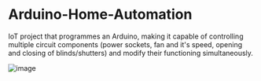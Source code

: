 # Arduino-Home-Automation
IoT project that programmes an Arduino, making it capable of controlling multiple circuit components (power sockets, fan and it's speed, opening and closing of blinds/shutters) and modify their functioning simultaneously.

![image](https://user-images.githubusercontent.com/88976526/156918858-63f59f48-abb3-4b01-ba24-86836f7f66ad.png)
